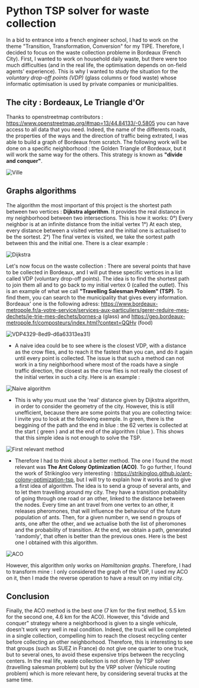 # Python TSP solver for waste collection 
In a bid to entrance into a french engineer school, I had to work on the theme "Transition, Transformation, Conversion" for my TIPE. Therefore, I decided to focus on the waste collection probleme in Bordeaux (French City).
First, I wanted to work on household daily waste, but there were too much difficulties (and in the real life, the optimisation depends on on-field agents' experience).
This is why I wanted to study the situation for the *voluntary drop-off points (VDP)* (glass columns or food waste) whose informatic optimisation is used by private companies or municipalities.
## The city : Bordeaux, Le Triangle d'Or
Thanks to openstreetmap contributors : 
https://www.openstreetmap.org/#map=13/44.84133/-0.5805
you can have access to all data that you need. Indeed, the name of the differents roads, the properties of the ways and the direction of traffic being extrated, I was able to build a graph of Bordeaux from scratch. The following work will be done on a specific neighborhood : the Golden Triangle of Bordeaux, but it will work the same way for the others. This strategy is known as **"divide and conquer"**. 

![Ville](https://github.com/user-attachments/assets/580a785a-8576-4683-ae72-9578e8f0ab2b)
## Graphs algorithms
The algorithm the most important of this project is the shortest path between two vertices : **Dijkstra algorithm**. It provides the real distance in my neighborhood between two intersections. This is how it works: 
0°) Every neighbor is at an infinite distance from the initial vertex
1°) At each step, every distance between a visited vertex and the initial one is actualised to be the sortest.
2°) The final vertex is visited, we take the sortest path between this and the initial one. 
There is a clear example : 

![Dijkstra](https://github.com/user-attachments/assets/12e1c11a-aeaf-4de0-ab2b-cbdbcb25b198)

Let's now focus on the waste collection : 
There are several points that have to be collected in Bordeaux, and I will put these specific vertices in a list called VDP (voluntary drop-off points). The idea is to find the shortest path to join them all and to go back to my initial vertex 0 (called the outlet). This is an example of what we call **"Travelling Salesman Problem" (TSP)**.
To find them, you can search to the municipality that gives every information. Bordeaux' one is the following adress: 
https://www.bordeaux-metropole.fr/a-votre-service/services-aux-particuliers/gerer-reduire-mes-dechets/je-trie-mes-dechets/bornes-a (glass) and https://geo.bordeaux-metropole.fr/composteurs/index.html?context=QQHv (food)

![VDP](https://github.com/user-attachments/assets/dbc08f17-d8be-4683-94b0-216eae970251)4329-8ed9-d6a63313ea31)


- A naive idea could be to see where is the closest VDP, with a distance as the crow flies, and to reach it the fastest than you can, and do it again until every point is collected. The issue is that such a method can not work in a tiny neighborhood where most of the roads have a single traffic direction, the closest as the crow flies is not really the closest of the initial vertex in such a city. 
Here is an example : 

![Naive algorithm](https://github.com/user-attachments/assets/de2fb36a-5a39-4329-8ed9-d6a63313ea31)

* This is why you must use the 'real' distance given by Dijkstra algorithm, in order to consider the geometry of the city. However, this is still unefficient, because there are some points that you are collecting twice: I invite you to look at the following exemple. In green, there is the beggining of the path and the end in blue : the 62 vertex is collected at the start ( green ) and at the end of the algorithm ( blue ). This shows that this simple idea is not enough to solve the TSP. 

![First relevant method](https://github.com/user-attachments/assets/8fccaefb-bc0a-4074-bc47-e11b8a5abcb3)

+ Therefore I had to think about a better method. The one I found the most relevant was **The Ant Colony Optimization (ACO)**. To go further, I found the work of Strikingloo very interesting : https://strikingloo.github.io/ant-colony-optimization-tsp, but I will try to explain how it works and to give a first idea of algorithm. The idea is to send a group of several ants, and to let them travelling around my city. They have a transition probability of going through one road or an other, linked to the distance between the nodes. Every time an ant travel from one vertex to an other, it releases pheromones, that will influence the behaviour of the future population of ants. Then, for a given number n, we send n groups of ants, one after the other, and we actualise both the list of pheromones and the probability of transition. At the end, we obtain a path, generated 'randomly', that often is better than the previous ones. Here is the best one I obtained with this algorithm. 

![ACO](https://github.com/user-attachments/assets/4f5aa308-b8b8-4686-a541-b826b8d11eb5)

However, this algorithm only works on *Hamiltonian graphs*. Therefore, I had to transform mine : I only considered the graph of the VDP, I used my ACO on it, then I made the reverse operation to have a result on my initial city. 

## Conclusion 
Finally, the ACO method is the best one (7 km for the first method, 5.5 km for the second one, 4.6 km for the ACO). However, this "divide and conquer" strategy where a neighborhood is given to a single vehicule, doesn't work very well in real condition. Indeed, the truck will be completed in a single collection, compelling him to reach the closest recycling center before collecting an other neighborhood. Therefore, this is interesting to see that groups (such as SUEZ in France) do not give one quarter to one truck, but to several ones, to avoid these expensive trips between the recycling centers. In the real life, waste collection is not driven by TSP solver (travelling salesman problem) but by the VRP solver (Vehicule routing problem) which is more relevant here, by considering several trucks at the same time. 

